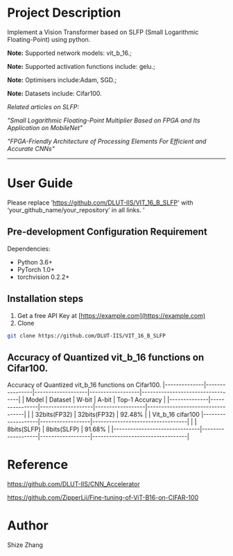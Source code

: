 # Project Description

Implement a Vision Transformer based on SLFP (Small Logarithmic Floating-Point) using python.  

**Note:** Supported network models: vit_b_16.;   

**Note:** Supported activation functions include: gelu.;  

**Note:** Optimisers include:Adam, SGD.;  

**Note:** Datasets include: Cifar100.  


*Related articles on SLFP:*

*"Small Logarithmic Floating-Point Multiplier Based on FPGA and Its Application on MobileNet"*  

*"FPGA-Friendly Architecture of Processing Elements For Efficient and Accurate CNNs"*  

****

# User Guide

Please replace ’https://github.com/DLUT-IIS/VIT_16_B_SLFP' with ‘your_github_name/your_repository’ in all links. ’

## Pre-development Configuration Requirement

Dependencies:
- Python 3.6+
- PyTorch 1.0+
- torchvision 0.2.2+

## **Installation steps**

1. Get a free API Key at [https://example.com](https://example.com)
2. Clone 

```sh
git clone https://github.com/DLUT-IIS/VIT_16_B_SLFP
```

## Accuracy of Quantized vit_b_16 functions on Cifar100.

Accuracy of Quantized vit_b_16 functions on Cifar100.
|--------------|----------------|-------------------|------------------|----------------------------------|
|     Model    |    Dataset     |       W-bit       |       A-bit      |          Top-1 Accuracy          |
|--------------|----------------|-------------------|------------------|----------------------------------|
|                               |    32bits(FP32)   |    32bits(FP32)  |              92.48%              |
|     Vit_b_16      cifar100    |-------------------|------------------|----------------------------------|
|                               |    8bits(SLFP)    |    8bits(SLFP)   |              91.68%              |
|-------------------------------|-------------------|------------------|----------------------------------|

# Reference

https://github.com/DLUT-IIS/CNN_Accelerator

https://github.com/ZipperLii/Fine-tuning-of-ViT-B16-on-CIFAR-100

# Author
Shize Zhang







